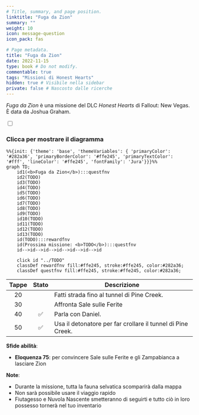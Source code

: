 ```yaml
---
# Title, summary, and page position.
linktitle: "Fuga da Zion"
summary: ""
weight: 10
icon: message-question
icon_pack: fas

# Page metadata.
title: "Fuga da Zion"
date: 2022-11-15
type: book # Do not modify.
commentable: true
tags: "Missioni di Honest Hearts"
hidden: true # Visibile nella sidebar
private: false # Nascosto dalle ricerche
---
```


<div class="fnv">


*Fuga da Zion* è una missione del DLC *Honest Hearts* di Fallout: New Vegas. È data da Joshua Graham.


<section class="chart-collapse">
<input type="checkbox" name="collapse2" id="handle2">
<h3 class="handle">
<label for="handle2">Clicca per mostrare il diagramma</label>
</h3>
<div class="content">

```mermaid
%%{init: {'theme': 'base', 'themeVariables': { 'primaryColor': '#282a36', 'primaryBorderColor': '#ffe245', 'primaryTextColor': '#fff', 'lineColor': '#ffe245', 'fontFamily': 'Jura'}}}%%
graph TD;
    id1(<b>Fuga da Zion</b>):::questfnv
    id2(TODO)
    id3(TODO)
    id4(TODO)
    id5(TODO)
    id6(TODO)
    id7(TODO) 
    id8(TODO)
    id9(TODO)
    id10(TODO)
    id11(TODO)
    id12(TODO)
    id13(TODO) 
    id(TODO):::rewardfnv
    id(Prossima missione: <b>TODO</b>):::questfnv
    id-->id-->id-->id-->id-->id-->id
    
    click id "../TODO"
    classDef rewardfnv fill:#ffe245, stroke:#ffe245, color:#282a36;
    classDef questfnv fill:#ffe245, stroke:#ffe245, color:#282a36;
```

</div>
</section>

| Tappe |       Stato        | Descrizione |
|:-----:|:------------------:| ----------- |
|                           20                          |            | Fatti strada fino al tunnel di Pine Creek.                                                                                                                                  |
|                           30                          |            | Affronta Sale sulle Ferite                                                                                                                                                  |
|                           40                          | :white_check_mark: | Parla con Daniel.                                                                                                                                                           |
|                           50                          | :white_check_mark: | Usa il detonatore per far crollare il tunnel di Pine Creek.                                                                                                                 |



**Sfide abilità**:
- **Eloquenza 75**: per convincere Sale sulle Ferite e gli Zampabianca a lasciare Zion



**Note**:
- Durante la missione, tutta la fauna selvatica scomparirà dalla mappa
- Non sarà possibile usare il viaggio rapido
- Fiutagesso e Nuvola Nascente smetteranno di seguirti e tutto ciò in loro possesso tornerà nel tuo inventario 


</div>


